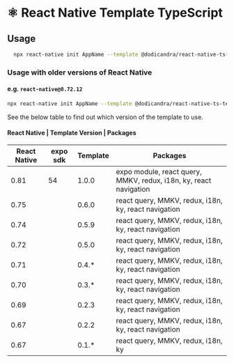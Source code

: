 # ⚛️ React Native Template TypeScript

## Usage

```sh
  npx react-native init AppName --template @dodicandra/react-native-ts-template
```

### Usage with older versions of React Native

#### e.g. `react-native@0.72.12`

```sh
npx react-native init AppName --template @dodicandra/react-native-ts-template@0.5.0
```

See the below table to find out which version of the template to use.


#### React Native | Template Version | Packages

| React Native | expo sdk | Template | Packages                                                          |
| ------------ | -------- | -------- | ----------------------------------------------------------------- |
| 0.81         | 54       | 1.0.0    | expo module, react query, MMKV, redux, i18n, ky, react navigation |
| 0.75         |          | 0.6.0    | react query, MMKV, redux, i18n, ky, react navigation              |
| 0.74         |          | 0.5.9    | react query, MMKV, redux, i18n, ky, react navigation              |
| 0.72         |          | 0.5.0    | react query, MMKV, redux, i18n, ky, react navigation              |
| 0.71         |          | 0.4.\*   | react query, MMKV, redux, i18n, ky, react navigation              |
| 0.70         |          | 0.3.\*   | react query, MMKV, redux, i18n, ky, react navigation              |
| 0.69         |          | 0.2.3    | react query, MMKV, redux, i18n, ky, react navigation              |
| 0.67         |          | 0.2.2    | react query, MMKV, redux, i18n, ky, react navigation              |
| 0.67         |          | 0.1.\*   | react query, MMKV, redux, i18n, ky                                |
